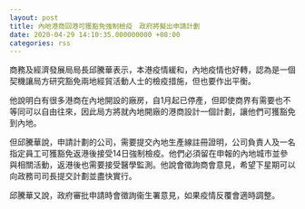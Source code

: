 ```yaml
---
layout: post
title: 內地港商回港可獲豁免強制檢疫　政府將擬出申請計劃　
date: 2020-04-29 14:10:35.000000000 +08:00
categories: rss
---
```


商務及經濟發展局局長邱騰華表示，本港疫情緩和，內地疫情也好轉，認為是一個契機讓局方研究豁免兩地經貿活動人士的檢疫措施，但也要作出平衡。

他說明白有很多港商在內地開設的廠房，自1月起已停產，但即使商界有需要也不等同可以自由往來，因此局方將就內地開廠的港商設計一個計劃，讓他們可獲豁免到內地。

但邱騰華說，申請計劃的公司，需要提交內地生產線註冊證明，公司負責人及一名指定員工可獲豁免返港後接受14日強制檢疫。他們必須留在申報的內地城市並參與相關活動，返港後也需要接受醫學監測。他說會徵詢商會意見，希望下星期可以向政務司司長提交計劃並盡快實行。

邱騰華又說，政府審批申請時會徵詢衞生署意見，如果疫情反覆會適時調整。
